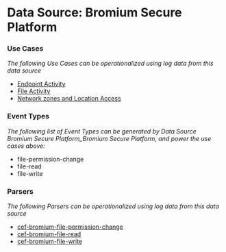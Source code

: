 Data Source: Bromium Secure Platform
====================================

### Use Cases

_The following Use Cases can be operationalized using log data from this data source_

* [Endpoint Activity](usecase_endpoint_activity.md)
* [File Activity](usecase_file_activity.md)
* [Network zones and Location Access](usecase_network_zones_and_location_access.md)


### Event Types

_The following list of Event Types can be generated by Data Source Bromium Secure Platform_Bromium Secure Platform, and power the use cases above:_

- file-permission-change
- file-read
- file-write


### Parsers

_The following Parsers can be operationalized using log data from this data source_

* [cef-bromium-file-permission-change](parserContent_cef-bromium-file-permission-change.md)
* [cef-bromium-file-read](parserContent_cef-bromium-file-read.md)
* [cef-bromium-file-write](parserContent_cef-bromium-file-write.md)
